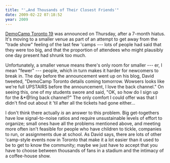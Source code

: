 ```yaml
---
title: "'…And Thousands of Their Closest Friends'"
date: 2009-02-22 07:18:52
year: 2009
---
```

<a href="http://davidcrow.ca/article/7086/democamp-toronto-19">DemoCamp Toronto 19</a> was announced on Thursday, after a 7-month hiatus.  It's moving to a smaller venue as part of an attempt to get away from the "trade show" feeling of the last few 'camps --- lots of people had said that they were too big, and that the proportion of attendees who might plausibly one day present had shrunk too much.

Unfortunately, a smaller venue means there's only room for smaller --- er, I mean "fewer" --- people, which in turn makes it harder for newcomers to break in.  The day before the announcement went up on his blog, David tweeted, "DemoCamp Toronto details coming tomorrow. Wowsers looks like we're full UPSTAIRS before the announcement, I love the back channel."  On seeing this, one of my students swore and said, "OK, so how do I sign up for the &amp;*@!ing back channel?" The only comfort I could offer was that I didn't find out about it 'til after all the tickets had gone either...

I don't think there actually <em>is</em> an answer to this problem. Big get-togethers have low signal-to-noise ratios and require unsustainable levels of effort to organize; small ones have all the problems mentioned above, and meeting more often isn't feasible for people who have children to tickle, companies to run, or assignments due at school.  As David says, there are lots of other 'camp-style events now in Toronto that make it a lot easier than it used to be to get to know the community; maybe we just have to accept that you have to choose between thousands of fans in a stadium and the intimacy of a coffee-house show.
